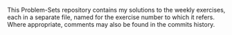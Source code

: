 This Problem-Sets repository contains my solutions to the weekly exercises, each in a separate file, named for the exercise number to which it refers. Where appropriate, comments may also be found in the commits history.

